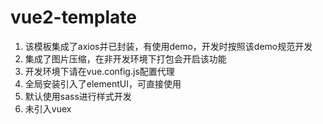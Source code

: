 # vue2-template

1. 该模板集成了axios并已封装，有使用demo，开发时按照该demo规范开发
2. 集成了图片压缩，在非开发环境下打包会开启该功能
3. 开发环境下请在vue.config.js配置代理
4. 全局安装引入了elementUI，可直接使用
5. 默认使用sass进行样式开发
6. 未引入vuex